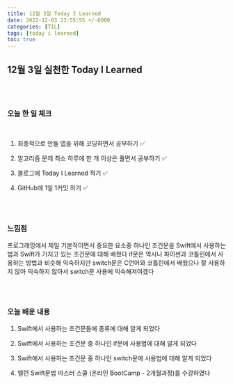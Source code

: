 ```yaml
---
title: 12월 3일 Today I Learned
date: 2022-12-03 23:55:55 +/-0000
categories: [TIL]
tags: [today i learned]
toc: true
---
```


## 12월 3일 실천한 Today I Learned

<br><br>

### 오늘 한 일 체크
<br>

1. 최종적으로 만들 앱을 위해 코딩하면서 공부하기 ✅

2. 알고리즘 문제 최소 하루에 한 개 이상은 풀면서 공부하기 ✅

3. 블로그에 Today I Learned 적기 ✅

4. GitHub에 1일 1커밋 하기 ✅

<br><br>

### 느낌점

프로그래밍에서 제일 기본적이면서 중요한 요소중 하나인 조건문을 Swift에서 사용하는 법과 Swift가 가지고 있는 조건문에 대해 배웠다 if문은 역시나 파이썬과 코틀린에서 사용하는 방법과 비슷해 익숙하지만 switch문은 C언어와 코틀린에서 배웠으나 잘 사용하지 않아 익숙하지 않아서 switch문 사용에 익숙해져야겠다

<br><br>

### 오늘 배운 내용

1. Swift에서 사용하는 조건문들에 종류에 대해 알게 되었다

1. Swift에서 사용하는 조건문 중 하나인 if문에 사용법에 대해 알게 되었다

1. Swift에서 사용하는 조건문 중 하나인 switch문에 사용법에 대해 알게 되었다

1. 앨런 Swift문법 마스터 스쿨 (온라인 BootCamp - 2개월과정)를 수강하였다